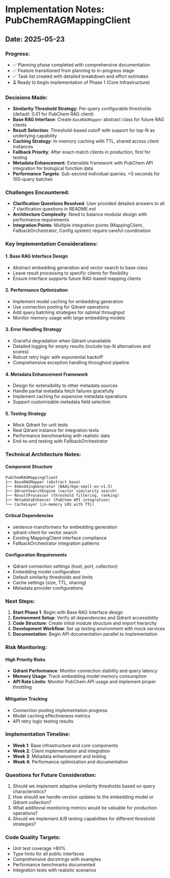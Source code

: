 # Implementation Notes: PubChemRAGMappingClient

## Date: 2025-05-23

### Progress:

- ✅ Planning phase completed with comprehensive documentation
- ✅ Feature transitioned from planning to in-progress stage
- ✅ Task list created with detailed breakdown and effort estimates
- ⏳ Ready to begin implementation of Phase 1 (Core Infrastructure)

### Decisions Made:

- **Similarity Threshold Strategy**: Per-query configurable thresholds (default: 0.01 for PubChem RAG client)
- **Base RAG Interface**: Create `BaseRAGMapper` abstract class for future RAG clients
- **Result Selection**: Threshold-based cutoff with support for top-N as underlying capability
- **Caching Strategy**: In-memory caching with TTL, shared across client instances
- **Fallback Priority**: After exact-match clients in production, first for testing
- **Metadata Enhancement**: Extensible framework with PubChem API integration for biological function data
- **Performance Targets**: Sub-second individual queries, <5 seconds for 100-query batches

### Challenges Encountered:

- **Clarification Questions Resolved**: User provided detailed answers to all 7 clarification questions in README.md
- **Architecture Complexity**: Need to balance modular design with performance requirements
- **Integration Points**: Multiple integration points (MappingClient, FallbackOrchestrator, Config system) require careful coordination

### Key Implementation Considerations:

#### 1. Base RAG Interface Design
- Abstract embedding generation and vector search to base class
- Leave result processing to specific clients for flexibility
- Ensure interface supports future RAG-based mapping clients

#### 2. Performance Optimization
- Implement model caching for embedding generation
- Use connection pooling for Qdrant operations
- Add query batching strategies for optimal throughput
- Monitor memory usage with large embedding models

#### 3. Error Handling Strategy
- Graceful degradation when Qdrant unavailable
- Detailed logging for empty results (include top-N alternatives and scores)
- Robust retry logic with exponential backoff
- Comprehensive exception handling throughout pipeline

#### 4. Metadata Enhancement Framework
- Design for extensibility to other metadata sources
- Handle partial metadata fetch failures gracefully
- Implement caching for expensive metadata operations
- Support customizable metadata field selection

#### 5. Testing Strategy
- Mock Qdrant for unit tests
- Real Qdrant instance for integration tests
- Performance benchmarking with realistic data
- End-to-end testing with FallbackOrchestrator

### Technical Architecture Notes:

#### Component Structure
```
PubChemRAGMappingClient
├── BaseRAGMapper (abstract base)
├── EmbeddingGenerator (BAAI/bge-small-en-v1.5)
├── QdrantSearchEngine (vector similarity search)
├── ResultProcessor (threshold filtering, ranking)
├── MetadataEnhancer (PubChem API integration)
└── CacheLayer (in-memory LRU with TTL)
```

#### Critical Dependencies
- sentence-transformers for embedding generation
- qdrant-client for vector search
- Existing MappingClient interface compliance
- FallbackOrchestrator integration patterns

#### Configuration Requirements
- Qdrant connection settings (host, port, collection)
- Embedding model configuration
- Default similarity thresholds and limits
- Cache settings (size, TTL, sharing)
- Metadata provider configurations

### Next Steps:

1. **Start Phase 1**: Begin with Base RAG Interface design
2. **Environment Setup**: Verify all dependencies and Qdrant accessibility
3. **Code Structure**: Create initial module structure and import hierarchy
4. **Development Workflow**: Set up testing environment with mock services
5. **Documentation**: Begin API documentation parallel to implementation

### Risk Monitoring:

#### High Priority Risks
- **Qdrant Performance**: Monitor connection stability and query latency
- **Memory Usage**: Track embedding model memory consumption
- **API Rate Limits**: Monitor PubChem API usage and implement proper throttling

#### Mitigation Tracking
- Connection pooling implementation progress
- Model caching effectiveness metrics
- API retry logic testing results

### Implementation Timeline:

- **Week 1**: Base infrastructure and core components
- **Week 2**: Client implementation and integration
- **Week 3**: Metadata enhancement and testing
- **Week 4**: Performance optimization and documentation

### Questions for Future Consideration:

1. Should we implement adaptive similarity thresholds based on query characteristics?
2. How should we handle version updates to the embedding model or Qdrant collection?
3. What additional monitoring metrics would be valuable for production operations?
4. Should we implement A/B testing capabilities for different threshold strategies?

### Code Quality Targets:

- Unit test coverage >80%
- Type hints for all public interfaces
- Comprehensive docstrings with examples
- Performance benchmarks documented
- Integration tests with realistic scenarios